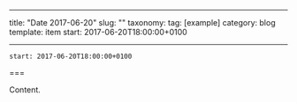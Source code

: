 
---
title: "Date 2017-06-20"
slug: ""
taxonomy:
tag: [example]
category: blog
template: item
start: 2017-06-20T18:00:00+0100

---

``start: 2017-06-20T18:00:00+0100``

===

Content.

